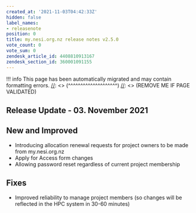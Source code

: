 ```yaml
---
created_at: '2021-11-03T04:42:33Z'
hidden: false
label_names:
- releasenote
position: 0
title: my.nesi.org.nz release notes v2.5.0
vote_count: 0
vote_sum: 0
zendesk_article_id: 4408810913167
zendesk_section_id: 360001091155
---
```



[//]: <> (REMOVE ME IF PAGE VALIDATED)
[//]: <> (vvvvvvvvvvvvvvvvvvvv)
!!! info
    This page has been automatically migrated and may contain formatting errors.
[//]: <> (^^^^^^^^^^^^^^^^^^^^)
[//]: <> (REMOVE ME IF PAGE VALIDATED)
<h2 id="ReleaseNotes-ReleaseUpdate-11.July2019">Release Update - 03. November 2021</h2>
<h2 id="ReleaseNotes-NewandImproved">New and Improved</h2>
<ul>
<li data-stringify-indent="0" data-stringify-border="0">Introducing allocation renewal requests for project owners to be made from my.nesi.org.nz</li>
<li data-stringify-indent="0" data-stringify-border="0">Apply for Access form changes</li>
<li data-stringify-indent="0" data-stringify-border="0">Allowing password reset regardless of current project membership </li>
</ul>
<h2 id="ReleaseNotes-Fixes"><span>Fixes</span></h2>
<ul>
<li>
<span>Improved reliability to manage project members</span> (so changes will be reflected in the HPC system in 30-60 minutes)</li>
</ul>